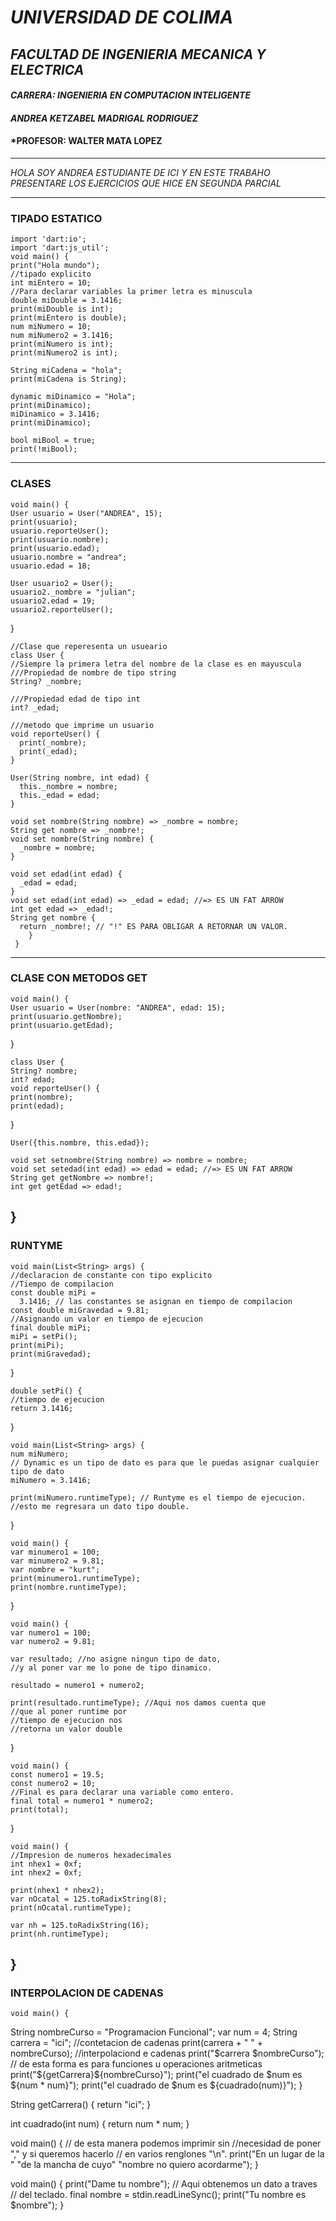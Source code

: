 # *UNIVERSIDAD DE COLIMA*
## *FACULTAD DE INGENIERIA MECANICA Y ELECTRICA*
#### *CARRERA: INGENIERIA EN COMPUTACION INTELIGENTE*
#### *ANDREA KETZABEL MADRIGAL RODRIGUEZ*
#### *PROFESOR: WALTER MATA LOPEZ 
----

_HOLA SOY ANDREA ESTUDIANTE DE ICI Y EN ESTE TRABAHO PRESENTARE LOS EJERCICIOS QUE HICE 
EN SEGUNDA PARCIAL_

---
### TIPADO ESTATICO 
    import 'dart:io';
    import 'dart:js_util';
    void main() {
    print("Hola mundo");
    //tipado explicito
    int miEntero = 10; 
    //Para declarar variables la primer letra es minuscula
    double miDouble = 3.1416;
    print(miDouble is int);
    print(miEntero is double);
    num miNumero = 10;
    num miNumero2 = 3.1416;
    print(miNumero is int);
    print(miNumero2 is int);
 
    String miCadena = "hola";
    print(miCadena is String);

    dynamic miDinamico = "Hola";
    print(miDinamico);
    miDinamico = 3.1416;
    print(miDinamico);

    bool miBool = true;
    print(!miBool);
---
### CLASES
    
    void main() {
    User usuario = User("ANDREA", 15);
    print(usuario);
    usuario.reporteUser();
    print(usuario.nombre);
    print(usuario.edad);
    usuario.nombre = "andrea";
    usuario.edad = 18;

    User usuario2 = User();
    usuario2._nombre = "julian";
    usuario2.edad = 19;
    usuario2.reporteUser();
   }
    
    //Clase que reperesenta un usueario
    class User {
    //Siempre la primera letra del nombre de la clase es en mayuscula
    ///Propiedad de nombre de tipo string
    String? _nombre;

    ///Propiedad edad de tipo int
    int? _edad;

    ///metodo que imprime un usuario
    void reporteUser() {
      print(_nombre);
      print(_edad);
    }

    User(String nombre, int edad) {
      this._nombre = nombre;
      this._edad = edad;
    }

    void set nombre(String nombre) => _nombre = nombre;
    String get nombre => _nombre!;
    void set nombre(String nombre) {
      _nombre = nombre;
    }

    void set edad(int edad) {
      _edad = edad;
    }
    void set edad(int edad) => _edad = edad; //=> ES UN FAT ARROW
    int get edad => _edad!;
    String get nombre {
      return _nombre!; // "!" ES PARA OBLIGAR A RETORNAR UN VALOR.
        }
     }
---
### CLASE CON METODOS GET 
    void main() {
    User usuario = User(nombre: "ANDREA", edad: 15);
    print(usuario.getNombre);
    print(usuario.getEdad);
}

    class User {
    String? nombre;
    int? edad;
    void reporteUser() {
    print(nombre);
    print(edad);
  }

    User({this.nombre, this.edad});

    void set setnombre(String nombre) => nombre = nombre;
    void set setedad(int edad) => edad = edad; //=> ES UN FAT ARROW
    String get getNombre => nombre!;
    int get getEdad => edad!;
}
---
### RUNTYME
    void main(List<String> args) {
    //declaracion de constante con tipo explicito
    //Tiempo de compilacion
    const double miPi =
      3.1416; // las constantes se asignan en tiempo de compilacion
    const double miGravedad = 9.81;
    //Asignando un valor en tiempo de ejecucion
    final double miPi;
    miPi = setPi();
    print(miPi);
    print(miGravedad);
}

    double setPi() {
    //tiempo de ejecucion
    return 3.1416;
}

    void main(List<String> args) {
    num miNumero;
    // Dynamic es un tipo de dato es para que le puedas asignar cualquier tipo de dato
    miNumero = 3.1416;

    print(miNumero.runtimeType); // Runtyme es el tiempo de ejecucion.
    //esto me regresara un dato tipo double.
}

    void main() {
    var minumero1 = 100;
    var minumero2 = 9.81;
    var nombre = "kurt";
    print(minumero1.runtimeType);
    print(nombre.runtimeType);
}

    void main() {
    var numero1 = 100;
    var numero2 = 9.81;

    var resultado; //no asigne ningun tipo de dato,
    //y al poner var me lo pone de tipo dinamico.

    resultado = numero1 + numero2;

    print(resultado.runtimeType); //Aqui nos damos cuenta que
    //que al poner runtime por
    //tiempo de ejecucion nos
    //retorna un valor double
}

    void main() {
    const numero1 = 19.5;
    const numero2 = 10;
    //Final es para declarar una variable como entero.
    final total = numero1 * numero2;
    print(total);
}

    void main() {
    //Impresion de numeros hexadecimales
    int nhex1 = 0xf;
    int nhex2 = 0xf;

    print(nhex1 * nhex2);
    var nOcatal = 125.toRadixString(8);
    print(nOcatal.runtimeType);

    var nh = 125.toRadixString(16);
    print(nh.runtimeType);
} 
---
### INTERPOLACION DE CADENAS
    void main() {
  String nombreCurso = "Programacion Funcional";
  var num = 4;
  String carrera = "ici";
  //contetacion de cadenas
  print(carrera + " " + nombreCurso);
//interpolaciond e cadenas
  print("$carrera $nombreCurso");
  // de esta forma es para funciones u operaciones aritmeticas
  print("${getCarrera}${nombreCurso}");
  print("el cuadrado de $num es ${num * num}");
  print("el cuadrado de $num es ${cuadrado(num)}");
}

String getCarrera() {
  return "ici";
}

int cuadrado(int num) {
  return num * num;
}

void main() {
  // de esta manera podemos imprimir  sin
  //necesidad de poner "," y si queremos hacerlo
  // en varios renglones "\n".
  print("En un lugar de la "
      "de la mancha de cuyo"
      "nombre no quiero acordarme");
}

void main() {
  print("Dame tu nombre");
  // Aqui obtenemos un dato a traves
  // del teclado.
  final nombre = stdin.readLineSync();
  print("Tu nombre es $nombre");
}
